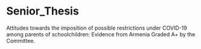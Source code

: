 # Senior_Thesis
Attitudes towards the imposition of possible restrictions under COVID-19 among parents of schoolchildren: Evidence from Armenia
Graded A+ by the Committee.
